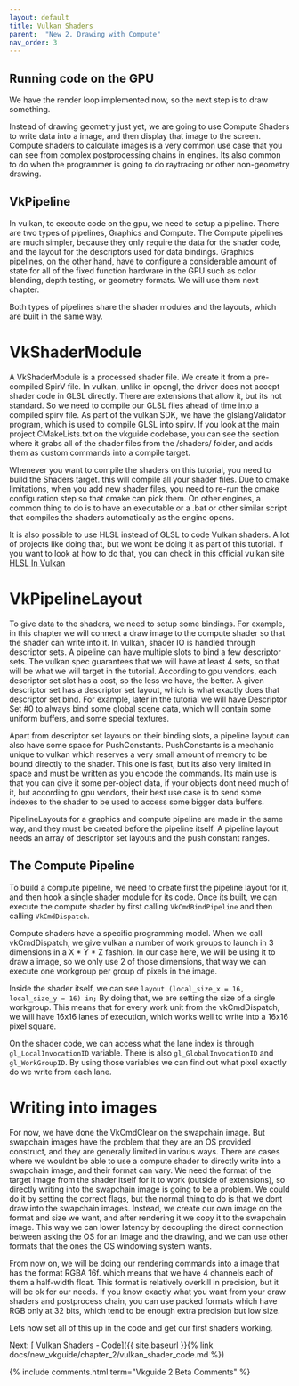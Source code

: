 ```yaml
---
layout: default
title: Vulkan Shaders
parent:  "New 2. Drawing with Compute"
nav_order: 3
---
```


## Running code on the GPU
We have the render loop implemented now, so the next step is to draw something.

Instead of drawing geometry just yet, we are going to use Compute Shaders to write data into a image, and then display that image to the screen. Compute shaders to calculate images is a very common use case that you can see from complex postprocessing chains in engines. Its also common to do when the programmer is going to do raytracing or other non-geometry drawing.

## VkPipeline
In vulkan, to execute code on the gpu, we need to setup a pipeline. There are two types of pipelines, Graphics and Compute. The Compute pipelines are much simpler, because they only require the data for the shader code, and the layout for the descriptors used for data bindings. Graphics pipelines, on the other hand, have to configure a considerable amount of state for all of the fixed function hardware in the GPU such as color blending, depth testing, or geometry formats. We will use them next chapter.

Both types of pipelines share the shader modules and the layouts, which are built in the same way. 

# VkShaderModule
A VkShaderModule is a processed shader file. We create it from a pre-compiled SpirV file. 
In vulkan, unlike in opengl, the driver does not accept shader code in GLSL directly. There are extensions that allow it, but its not standard. So we need to compile our GLSL files ahead of time into a compiled spirv file. As part of the vulkan SDK, we have the glslangValidator program, which is used to compile GLSL into spirv. If you look at the main project CMakeLists.txt on the vkguide codebase, you can see the section where it grabs all of the shader files from the /shaders/ folder, and adds them as custom commands into a compile target.

Whenever you want to compile the shaders on this tutorial, you need to build the Shaders target. this will compile all your shader files. Due to cmake limitations, when you add new shader files, you need to re-run the cmake configuration step so that cmake can pick them. On other engines, a common thing to do is to have an executable or a .bat or other similar script that compiles the shaders automatically as the engine opens. 

It is also possible to use HLSL instead of GLSL to code Vulkan shaders. A lot of projects like doing that, but we wont be doing it as part of this tutorial. If you want to look at how to do that, you can check in this official vulkan site [HLSL In Vulkan](https://docs.vulkan.org/guide/latest/hlsl.html)

# VkPipelineLayout
To give data to the shaders, we need to setup some bindings. For example, in this chapter we will connect a draw image to the compute shader so that the shader can write into it. 
In vulkan, shader IO is handled through descriptor sets. A pipeline can have multiple slots to bind a few descriptor sets. The vulkan spec guarantees that we will have at least 4 sets, so that will be what we will target in the tutorial. According to gpu vendors, each descriptor set slot has a cost, so the less we have, the better. 
A given descriptor set has a descriptor set layout, which is what exactly does that descriptor set bind. For example, later in the tutorial we will have Descriptor Set #0 to always bind some global scene data, which will contain some uniform buffers, and some special textures. 

Apart from descriptor set layouts on their binding slots, a pipeline layout can also have some space for PushConstants. PushConstants is a mechanic unique to vulkan which reserves a very small amount of memory to be bound directly to the shader. This one is fast, but its also very limited in space and must be written as you encode the commands. Its main use is that you can give it some per-object data, if your objects dont need much of it, but according to gpu vendors, their best use case is to send some indexes to the shader to be used to access some bigger data buffers. 

PipelineLayouts for a graphics and compute pipeline are made in the same way, and they must be created before the pipeline itself. A pipeline layout needs an array of descriptor set layouts and the push constant ranges. 

## The Compute Pipeline
To build a compute pipeline, we need to create first the pipeline layout for it, and then hook a single shader module for its code. Once its built, we can execute the compute shader by first calling `VkCmdBindPipeline` and then calling `VkCmdDispatch`.

Compute shaders have a specific programming model. When we call vkCmdDispatch, we give vulkan a number of work groups to launch in 3 dimensions in a X * Y * Z fashion. In our case here, we will be using it to draw a image, so we only use 2 of those dimensions, that way we can execute one workgroup per group of pixels in the image.

Inside the shader itself, we can see  `layout (local_size_x = 16, local_size_y = 16) in;` By doing that, we are setting the size of a single workgroup. This means that for every work unit from the vkCmdDispatch, we will have 16x16 lanes of execution, which works well to write into a 16x16 pixel square. 

On the shader code, we can access what the lane index is through `gl_LocalInvocationID` variable. There is also `gl_GlobalInvocationID` and `gl_WorkGroupID`.  By using those variables we can find out what pixel exactly do we write from each lane.

# Writing into images
For now, we have done the VkCmdClear on the swapchain image. But swapchain images have the problem that they are an OS provided construct, and they are generally limited in various ways. There are cases where we wouldnt be able to use a compute shader to directly write into a swapchain image, and their format can vary. We need the format of the target image from the shader itself for it to work (outside of extensions), so directly writing into the swapchain image is going to be a problem. We could do it by setting the correct flags, but the normal thing to do is that we dont draw into the swapchain images. Instead, we create our own image on the format and size we want, and after rendering it we copy it to the swapchain image. This way we can lower latency by decoupling the direct connection between asking the OS for an image and the drawing, and we can use other formats that the ones the OS windowing system wants.

From now on, we will be doing our rendering commands into a image that has the format RGBA 16f. which means that we have 4 channels each of them a half-width float. This format is relatively overkill in precision, but it will be ok for our needs. If you know exactly what you want from your draw shaders and postprocess chain, you can use packed formats which have RGB only at 32 bits, which tend to be enough extra precision but low size. 

Lets now set all of this up in the code and get our first shaders working.

Next: [ Vulkan Shaders - Code]({{ site.baseurl }}{% link docs/new_vkguide/chapter_2/vulkan_shader_code.md %})  

{% include comments.html term="Vkguide 2 Beta Comments" %}
